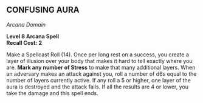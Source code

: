 ## CONFUSING AURA  
_Arcana Domain_

**Level 8 Arcana Spell**  
**Recall Cost: 2**

Make a Spellcast Roll (14). Once per long rest on a success, you create a layer of illusion over your body that makes it hard to tell exactly where you are. **Mark any number of Stress** to make that many additional layers. When an adversary makes an attack against you, roll a number of d6s equal to the number of layers currently active. If any roll a 5 or higher, one layer of the aura is destroyed and the attack fails. If all the results are 4 or lower, you take the damage and this spell ends.  
